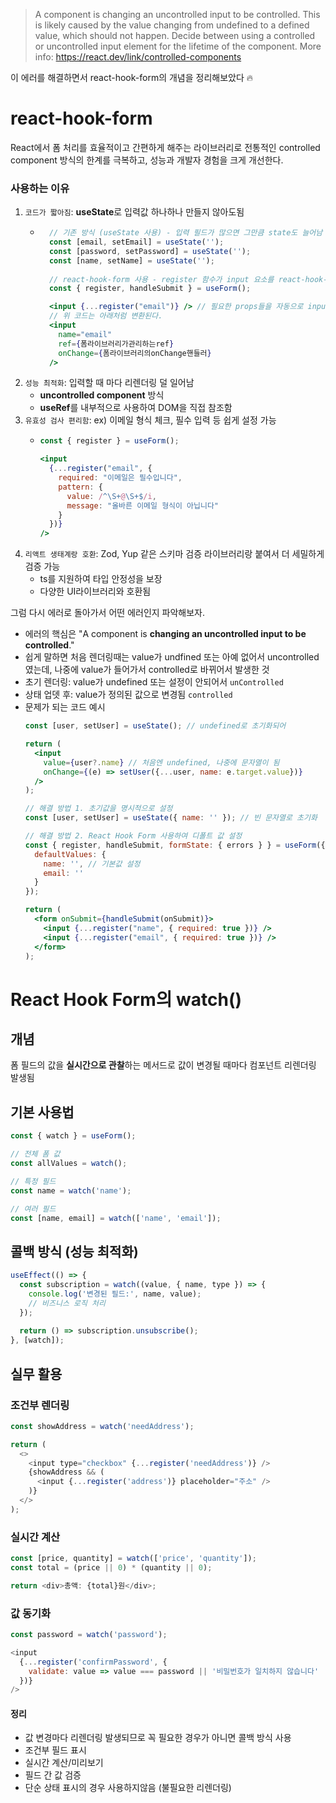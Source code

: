 > A component is changing an uncontrolled input to be controlled. This is likely caused by the value changing from undefined to a defined value, which should not happen. Decide between using a controlled or uncontrolled input element for the lifetime of the component. More info: https://react.dev/link/controlled-components 

이 에러를 해결하면서 react-hook-form의 개념을 정리해보았다 🔥

# react-hook-form
React에서 폼 처리를 효율적이고 간편하게 해주는 라이브러리로 전통적인 controlled component 방식의 한계를 극복하고, 성능과 개발자 경험을 크게 개선한다.

### 사용하는 이유
1. `코드가 짧아짐`: **useState**로 입력값 하나하나 만들지 않아도됨
    - ```jsx
        // 기존 방식 (useState 사용) - 입력 필드가 많으면 그만큼 state도 늘어남
        const [email, setEmail] = useState('');
        const [password, setPassword] = useState('');
        const [name, setName] = useState('');
        
        // react-hook-form 사용 - register 함수가 input 요소를 react-hook-form에 등록하게됨
        const { register, handleSubmit } = useForm();

        <input {...register("email")} /> // 필요한 props들을 자동으로 input에 전달함
        // 위 코드는 아래처럼 변환된다.
        <input 
          name="email"
          ref={폼라이브러리가관리하는ref}
          onChange={폼라이브러리의onChange핸들러}
        />
      ```
2. `성능 최적화`: 입력할 때 마다 리렌더링 덜 일어남
    - **uncontrolled component** 방식
    - **useRef**를 내부적으로 사용하여 DOM을 직접 참조함 
3. `유효성 검사 편리함`: ex) 이메일 형식 체크, 필수 입력 등 쉽게 설정 가능
    - ```jsx
      const { register } = useForm();

      <input 
        {...register("email", { 
          required: "이메일은 필수입니다",
          pattern: {
            value: /^\S+@\S+$/i,
            message: "올바른 이메일 형식이 아닙니다"
          }
        })} 
      />
      ```
4. `리액트 생태계랑 호환`: Zod, Yup 같은 스키마 검증 라이브러리랑 붙여서 더 세밀하게 검증 가능
   - ts를 지원하여 타입 안정성을 보장
   - 다양한 UI라이브러리와 호환됨 


그럼 다시 에러로 돌아가서 어떤 에러인지 파악해보자.
- 에러의 핵심은 "A component is **changing an uncontrolled input to be controlled**."
- 쉽게 말하면 처음 렌더링때는 value가 undfined 또는 아예 없어서 uncontrolled 였는데, 나중에 value가 들어가서 controlled로 바뀌어서 발생한 것
- 초기 렌더링: value가 undefined 또는 설정이 안되어서 `unControlled`
- 상태 업뎃 후: value가 정의된 값으로 변경됨 `controlled`
- 문제가 되는 코드 예시
    ```jsx
    const [user, setUser] = useState(); // undefined로 초기화되어
    
    return (
      <input 
        value={user?.name} // 처음엔 undefined, 나중에 문자열이 됨
        onChange={(e) => setUser({...user, name: e.target.value})}
      />
    );

    // 해결 방법 1. 초기값을 명시적으로 설정
    const [user, setUser] = useState({ name: '' }); // 빈 문자열로 초기화

    // 해결 방법 2. React Hook Form 사용하여 디폴트 값 설정
    const { register, handleSubmit, formState: { errors } } = useForm({
      defaultValues: {
        name: '', // 기본값 설정
        email: ''
      }
    });
    
    return (
      <form onSubmit={handleSubmit(onSubmit)}>
        <input {...register("name", { required: true })} />
        <input {...register("email", { required: true })} />
      </form>
    );

    ```

<!-- 
### Zod를 쓰는 이유
1. 검증 로직을 한 곳에 모아두기 위함
    - **register** 안에 조건을 넣으면, 필드가 많아질수록 코드가 지저분해짐
    - Zod는 스키마(규칙)을 이렇게 따로 빼놓을 수 있음
    ```ts
    // 폼 말고 API 응답 검증이나 서버 측 검증에도 그대로 재사용 가능
    const schema = z.object({
       email: z.string().email("이메일 형식이 아닙니다."),
       password: z.string().min(6, "6자 이상 입력하세요"),
    });
    ```
2. 타입스크립트랑 자동 연동
    - Zod 스키마로 정의하면 Typescript 타입을 자동으로 만들어줌
    ```ts
      type FormData = z.infer<typeof schema>;
    ```
    - 입력값 타입을 따로 정의할 필요가 없고, IDE 자동완성도 바로 됨
    - react-hook-form 기본 검증만 쓰면 타입은 따로 작성해야함
3. 복잡한 검증 로직 처리
    - 필드 간 의존성 있는 검증 (ex: 비밀번호 확인, 날짜 범위 비교)
    - 배열, 중첩 객체, 동적 필드 같은 복잡한 데이터
      - 이런건 react-hook-form 기본 옵션으로 힘들고, Zod를 쓰면 깔끔하게 처리 가능
    ```ts
    const schema = z.object({
      password: z.string().min(6),
      confirmPassword: z.string().min(6),
    }).refine((data) => data.password === data.confirmPassword, {
      message: "비밀번호가 일치하지 않습니다.",
      path: ["confirmPassword"],
    });
    ```
-->


# React Hook Form의 watch()

## 개념
폼 필드의 값을 **실시간으로 관찰**하는 메서드로 값이 변경될 때마다 컴포넌트 리렌더링 발생됨

## 기본 사용법

```js
const { watch } = useForm();

// 전체 폼 값
const allValues = watch();

// 특정 필드
const name = watch('name');

// 여러 필드
const [name, email] = watch(['name', 'email']);
```

## 콜백 방식 (성능 최적화)

```js
useEffect(() => {
  const subscription = watch((value, { name, type }) => {
    console.log('변경된 필드:', name, value);
    // 비즈니스 로직 처리
  });
  
  return () => subscription.unsubscribe();
}, [watch]);
```

## 실무 활용

### 조건부 렌더링
```js
const showAddress = watch('needAddress');

return (
  <>
    <input type="checkbox" {...register('needAddress')} />
    {showAddress && (
      <input {...register('address')} placeholder="주소" />
    )}
  </>
);
```

### 실시간 계산
```js
const [price, quantity] = watch(['price', 'quantity']);
const total = (price || 0) * (quantity || 0);

return <div>총액: {total}원</div>;
```

### 값 동기화
```js
const password = watch('password');

<input 
  {...register('confirmPassword', {
    validate: value => value === password || '비밀번호가 일치하지 않습니다'
  })}
/>
```

#### 정리
- 값 변경마다 리렌더링 발생되므로 꼭 필요한 경우가 아니면 콜백 방식 사용
- 조건부 필드 표시  
- 실시간 계산/미리보기  
- 필드 간 값 검증  
- 단순 상태 표시의 경우 사용하지않음 (불필요한 리렌더링)
